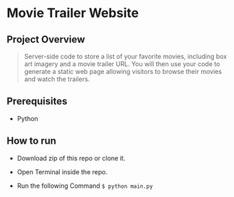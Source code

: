# Movie Trailer Website

## Project Overview

>Server-side code to store a list of your favorite movies, including box art imagery and a movie trailer URL. You will then use your code to generate a static web page allowing visitors to browse their movies and watch the trailers.

## Prerequisites
  
  * Python
  
## How to run
  
  * Download zip of this repo or clone it.
  
  * Open Terminal inside the repo.
  
  * Run the following Command `$ python main.py`
